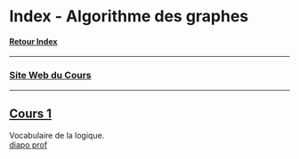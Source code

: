 # Index - Algorithme des graphes

#### [Retour Index](../index.md)

---

### [Site Web du Cours](https://dept-info.labri.fr/~baudon/Licence/Algo2/Cours/Algorithmique%20de%20graphes.html)

---

## [Cours 1](./cours_1.md)
Vocabulaire de la logique.  
[diapo prof](./cours_1.pdf)
